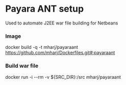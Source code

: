 Payara ANT setup
================
Used to automate J2EE war file building for Netbeans

### Image
docker build -q -t mharj/payaraant https://github.com/mharj/Dockerfiles.git#:payaraant
### Build war file
docker run -i --rm -v ${SRC_DIR}:/src mharj/payaraant
